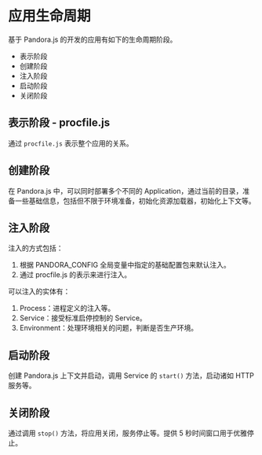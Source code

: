 # 应用生命周期

基于 Pandora.js 的开发的应用有如下的生命周期阶段。

- 表示阶段
- 创建阶段
- 注入阶段
- 启动阶段
- 关闭阶段

## 表示阶段 - procfile.js

通过 `procfile.js` 表示整个应用的关系。

## 创建阶段

在 Pandora.js 中，可以同时部署多个不同的 Application，通过当前的目录，准备一些基础信息，包括但不限于环境准备，初始化资源加载器，初始化上下文等。

## 注入阶段

注入的方式包括：

1. 根据 PANDORA_CONFIG 全局变量中指定的基础配置包来默认注入。
2. 通过 procfile.js 的表示来进行注入。

可以注入的实体有：

1. Process：进程定义的注入等。
2. Service：接受标准启停控制的 Service。
3. Environment：处理环境相关的问题，判断是否生产环境。

## 启动阶段

创建 Pandora.js 上下文并启动，调用 Service 的 `start()` 方法，启动诸如 HTTP 服务等。

## 关闭阶段

通过调用 `stop()` 方法，将应用关闭，服务停止等。提供 5 秒时间窗口用于优雅停止。

